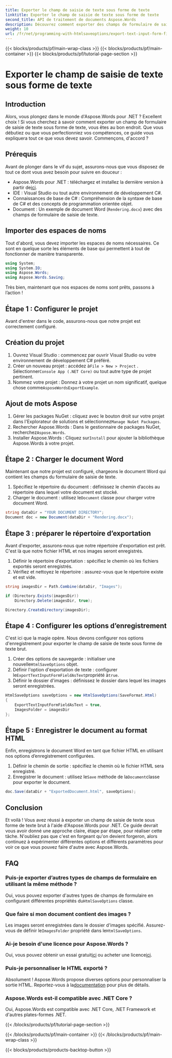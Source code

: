 ```yaml
---
title: Exporter le champ de saisie de texte sous forme de texte
linktitle: Exporter le champ de saisie de texte sous forme de texte
second_title: API de traitement de documents Aspose.Words
description: Découvrez comment exporter des champs de formulaire de saisie de texte sous forme de texte brut à l'aide d'Aspose.Words pour .NET avec ce guide complet, étape par étape.
weight: 10
url: /fr/net/programming-with-htmlsaveoptions/export-text-input-form-field-as-text/
---
```


{{< blocks/products/pf/main-wrap-class >}}
{{< blocks/products/pf/main-container >}}
{{< blocks/products/pf/tutorial-page-section >}}

# Exporter le champ de saisie de texte sous forme de texte

## Introduction

Alors, vous plongez dans le monde d'Aspose.Words pour .NET ? Excellent choix ! Si vous cherchez à savoir comment exporter un champ de formulaire de saisie de texte sous forme de texte, vous êtes au bon endroit. Que vous débutiez ou que vous perfectionniez vos compétences, ce guide vous expliquera tout ce que vous devez savoir. Commençons, d'accord ?

## Prérequis

Avant de plonger dans le vif du sujet, assurons-nous que vous disposez de tout ce dont vous avez besoin pour suivre en douceur :

-  Aspose.Words pour .NET : téléchargez et installez la dernière version à partir de[ici](https://releases.aspose.com/words/net/).
- IDE : Visual Studio ou tout autre environnement de développement C#.
- Connaissances de base de C# : Compréhension de la syntaxe de base de C# et des concepts de programmation orientée objet.
- Document : Un exemple de document Word (`Rendering.docx`) avec des champs de formulaire de saisie de texte.

## Importer des espaces de noms

Tout d'abord, vous devez importer les espaces de noms nécessaires. Ce sont en quelque sorte les éléments de base qui permettent à tout de fonctionner de manière transparente.

```csharp
using System;
using System.IO;
using Aspose.Words;
using Aspose.Words.Saving;
```

Très bien, maintenant que nos espaces de noms sont prêts, passons à l’action !

## Étape 1 : Configurer le projet

Avant d'entrer dans le code, assurons-nous que notre projet est correctement configuré.

## Création du projet

1. Ouvrez Visual Studio : commencez par ouvrir Visual Studio ou votre environnement de développement C# préféré.
2.  Créer un nouveau projet : accédez à`File > New > Project` . Sélectionner`Console App (.NET Core)` ou tout autre type de projet pertinent.
3.  Nommez votre projet : Donnez à votre projet un nom significatif, quelque chose comme`AsposeWordsExportExample`.

## Ajout de mots Aspose

1.  Gérer les packages NuGet : cliquez avec le bouton droit sur votre projet dans l'Explorateur de solutions et sélectionnez`Manage NuGet Packages`.
2.  Rechercher Aspose.Words : Dans le gestionnaire de packages NuGet, recherchez`Aspose.Words`.
3.  Installer Aspose.Words : Cliquez sur`Install` pour ajouter la bibliothèque Aspose.Words à votre projet.

## Étape 2 : Charger le document Word

Maintenant que notre projet est configuré, chargeons le document Word qui contient les champs du formulaire de saisie de texte.

1. Spécifiez le répertoire du document : définissez le chemin d’accès au répertoire dans lequel votre document est stocké.
2.  Charger le document : utilisez le`Document` classe pour charger votre document Word.

```csharp
string dataDir = "YOUR DOCUMENT DIRECTORY";
Document doc = new Document(dataDir + "Rendering.docx");
```

## Étape 3 : préparer le répertoire d’exportation

Avant d'exporter, assurons-nous que notre répertoire d'exportation est prêt. C'est là que notre fichier HTML et nos images seront enregistrés.

1. Définir le répertoire d’exportation : spécifiez le chemin où les fichiers exportés seront enregistrés.
2. Vérifiez et nettoyez le répertoire : assurez-vous que le répertoire existe et est vide.

```csharp
string imagesDir = Path.Combine(dataDir, "Images");

if (Directory.Exists(imagesDir))
    Directory.Delete(imagesDir, true);

Directory.CreateDirectory(imagesDir);
```

## Étape 4 : Configurer les options d’enregistrement

C'est ici que la magie opère. Nous devons configurer nos options d'enregistrement pour exporter le champ de saisie de texte sous forme de texte brut.

1.  Créer des options de sauvegarde : initialiser une nouvelle`HtmlSaveOptions` objet.
2.  Définir l'option d'exportation de texte : configurer le`ExportTextInputFormFieldAsText`propriété à`true`.
3. Définir le dossier d'images : définissez le dossier dans lequel les images seront enregistrées.

```csharp
HtmlSaveOptions saveOptions = new HtmlSaveOptions(SaveFormat.Html)
{
    ExportTextInputFormFieldAsText = true,
    ImagesFolder = imagesDir
};
```

## Étape 5 : Enregistrer le document au format HTML

Enfin, enregistrons le document Word en tant que fichier HTML en utilisant nos options d’enregistrement configurées.

1. Définir le chemin de sortie : spécifiez le chemin où le fichier HTML sera enregistré.
2.  Enregistrer le document : utilisez le`Save` méthode de la`Document`classe pour exporter le document.

```csharp
doc.Save(dataDir + "ExportedDocument.html", saveOptions);
```

## Conclusion

Et voilà ! Vous avez réussi à exporter un champ de saisie de texte sous forme de texte brut à l'aide d'Aspose.Words pour .NET. Ce guide devrait vous avoir donné une approche claire, étape par étape, pour réaliser cette tâche. N'oubliez pas que c'est en forgeant qu'on devient forgeron, alors continuez à expérimenter différentes options et différents paramètres pour voir ce que vous pouvez faire d'autre avec Aspose.Words.

## FAQ

### Puis-je exporter d’autres types de champs de formulaire en utilisant la même méthode ?

 Oui, vous pouvez exporter d'autres types de champs de formulaire en configurant différentes propriétés du`HtmlSaveOptions` classe.

### Que faire si mon document contient des images ?

 Les images seront enregistrées dans le dossier d'images spécifié. Assurez-vous de définir le`ImagesFolder` propriété dans le`HtmlSaveOptions`.

### Ai-je besoin d'une licence pour Aspose.Words ?

 Oui, vous pouvez obtenir un essai gratuit[ici](https://releases.aspose.com/) ou acheter une licence[ici](https://purchase.aspose.com/buy).

### Puis-je personnaliser le HTML exporté ?

 Absolument ! Aspose.Words propose diverses options pour personnaliser la sortie HTML. Reportez-vous à la[documentation](https://reference.aspose.com/words/net/) pour plus de détails.

### Aspose.Words est-il compatible avec .NET Core ?

Oui, Aspose.Words est compatible avec .NET Core, .NET Framework et d'autres plates-formes .NET.

{{< /blocks/products/pf/tutorial-page-section >}}

{{< /blocks/products/pf/main-container >}}
{{< /blocks/products/pf/main-wrap-class >}}

{{< blocks/products/products-backtop-button >}}
